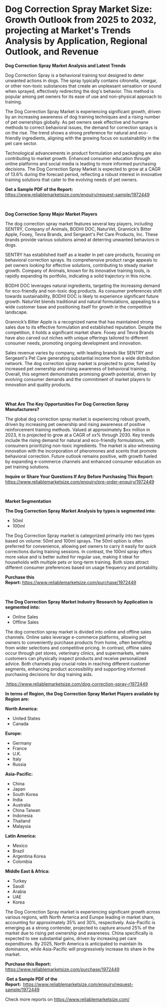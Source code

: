 <p><h1>Dog Correction Spray Market Size: Growth Outlook from 2025 to 2032, projecting at Market's Trends Analysis by Application, Regional Outlook, and Revenue</h1></p><p><strong>Dog Correction Spray Market Analysis and Latest Trends</strong></p>
<p><p>Dog Correction Spray is a behavioral training tool designed to deter unwanted actions in dogs. The spray typically contains citronella, vinegar, or other non-toxic substances that create an unpleasant sensation or sound when sprayed, effectively redirecting the dog's behavior. This method is popular among pet owners for its ease of use and non-physical approach to training.</p><p>The Dog Correction Spray Market is experiencing significant growth, driven by an increasing awareness of dog training techniques and a rising number of pet ownerships globally. As pet owners seek effective and humane methods to correct behavioral issues, the demand for correction sprays is on the rise. The trend shows a strong preference for natural and eco-friendly ingredients, aligning with the growing focus on sustainability in the pet care sector.</p><p>Technological advancements in product formulation and packaging are also contributing to market growth. Enhanced consumer education through online platforms and social media is leading to more informed purchasing decisions. The Dog Correction Spray Market is expected to grow at a CAGR of 13.6% during the forecast period, reflecting a robust interest in innovative training solutions that cater to the evolving needs of pet owners.</p></p>
<p><strong>Get a Sample PDF of the Report:&nbsp;</strong> <a href="https://www.reliablemarketsize.com/enquiry/request-sample/1972449?utm_campaign=3269&utm_medium=2&utm_source=Github&utm_content=ia&utm_term=05042025&utm_id=dog-correction-spray">https://www.reliablemarketsize.com/enquiry/request-sample/1972449</a></p>
<p>&nbsp;</p>
<p><strong>Dog Correction Spray Major Market Players</strong></p>
<p><p>The dog correction spray market features several key players, including SENTRY, Company of Animals, BODHI DOC, NaturVet, Grannick’s Bitter Apple, Fooey, Tevra Brands, and Sergeant's Pet Care Products, Inc. These brands provide various solutions aimed at deterring unwanted behaviors in dogs.</p><p>SENTRY has established itself as a leader in pet care products, focusing on behavioral correction sprays. Its comprehensive product range appeals to pet owners looking for effective solutions, contributing to steady market growth. Company of Animals, known for its innovative training tools, is rapidly expanding its portfolio, indicating a solid trajectory in this niche.</p><p>BODHI DOC leverages natural ingredients, targeting the increasing demand for eco-friendly and non-toxic dog products. As consumer preferences shift towards sustainability, BODHI DOC is likely to experience significant future growth. NaturVet blends traditional and natural formulations, appealing to a wide customer base and positioning itself for growth in the competitive landscape.</p><p>Grannick’s Bitter Apple is a recognized name that has maintained strong sales due to its effective formulation and established reputation. Despite the competition, it holds a significant market share. Fooey and Tevra Brands have also carved out niches with unique offerings tailored to different consumer needs, promoting ongoing development and innovation.</p><p>Sales revenue varies by company, with leading brands like SENTRY and Sergeant's Pet Care generating substantial income from a wide distribution network. The dog correction spray market is projected to grow, fueled by increased pet ownership and rising awareness of behavioral training. Overall, this segment demonstrates promising growth potential, driven by evolving consumer demands and the commitment of market players to innovation and quality products.</p></p>
<p>&nbsp;</p>
<p><strong>What Are The Key Opportunities For Dog Correction Spray Manufacturers?</strong></p>
<p><p>The global dog correction spray market is experiencing robust growth, driven by increasing pet ownership and rising awareness of positive reinforcement training methods. Valued at approximately $xx million in 2023, it is projected to grow at a CAGR of xx% through 2030. Key trends include the rising demand for natural and eco-friendly formulations, with consumers prioritizing non-toxic ingredients. The market is also witnessing innovation with the incorporation of pheromones and scents that promote behavioral correction. Future outlook remains positive, with growth fueled by expanding e-commerce channels and enhanced consumer education on pet training solutions.</p></p>
<p><strong>Inquire or Share Your Questions If Any Before Purchasing This Report:</strong> <a href="https://www.reliablemarketsize.com/enquiry/pre-order-enquiry/1972449?utm_campaign=3269&utm_medium=2&utm_source=Github&utm_content=ia&utm_term=05042025&utm_id=dog-correction-spray">https://www.reliablemarketsize.com/enquiry/pre-order-enquiry/1972449</a></p>
<p>&nbsp;</p>
<p><strong>Market Segmentation</strong></p>
<p><strong>The Dog Correction Spray Market Analysis by types is segmented into:</strong></p>
<p><ul><li>50ml</li><li>100ml</li></ul></p>
<p><p>The Dog Correction Spray market is categorized primarily into two types based on volume: 50ml and 100ml sprays. The 50ml option is often preferred for convenience, allowing pet owners to carry it easily for quick corrections during training sessions. In contrast, the 100ml spray offers more value and is better suited for regular use, making it ideal for households with multiple pets or long-term training. Both sizes attract different consumer preferences based on usage frequency and portability.</p></p>
<p><strong>Purchase this Report:&nbsp;</strong><a href="https://www.reliablemarketsize.com/purchase/1972449?utm_campaign=3269&utm_medium=2&utm_source=Github&utm_content=ia&utm_term=05042025&utm_id=dog-correction-spray">https://www.reliablemarketsize.com/purchase/1972449</a></p>
<p>&nbsp;</p>
<p><strong>The Dog Correction Spray Market Industry Research by Application is segmented into:</strong></p>
<p><ul><li>Online Sales</li><li>Offline Sales</li></ul></p>
<p><p>The dog correction spray market is divided into online and offline sales channels. Online sales leverage e-commerce platforms, allowing pet owners to conveniently purchase products from home, often benefiting from wider selections and competitive pricing. In contrast, offline sales occur through pet stores, veterinary clinics, and supermarkets, where customers can physically inspect products and receive personalized advice. Both channels play crucial roles in reaching different customer segments, enhancing product accessibility and supporting informed purchasing decisions for dog training aids.</p></p>
<p><a href="https://www.reliablemarketsize.com/dog-correction-spray-r1972449?utm_campaign=3269&utm_medium=2&utm_source=Github&utm_content=ia&utm_term=05042025&utm_id=dog-correction-spray">&nbsp;https://www.reliablemarketsize.com/dog-correction-spray-r1972449</a></p>
<p><strong>In terms of Region, the Dog Correction Spray Market Players available by Region are:</strong></p>
<p>
    <p> <strong> North America: </strong>
        <ul>
            <li>United States</li>
            <li>Canada</li>
        </ul>
        </p> 
    <p> <strong> Europe: </strong>
        <ul>
            <li>Germany</li>
            <li>France</li>
            <li>U.K.</li>
            <li>Italy</li>
            <li>Russia</li>
        </ul>
        </p> 
    <p> <strong> Asia-Pacific: </strong>
        <ul>
            <li>China</li>
            <li>Japan</li>
            <li>South Korea</li>
            <li>India</li>
            <li>Australia</li>
            <li>China Taiwan</li>
            <li>Indonesia</li>
            <li>Thailand</li>
            <li>Malaysia</li>
        </ul>
        </p> 
    <p> <strong> Latin America: </strong>
        <ul>
            <li>Mexico</li>
            <li>Brazil</li>
            <li>Argentina Korea</li>
            <li>Colombia</li>
        </ul>
        </p> 
    <p> <strong> Middle East & Africa: </strong>
        <ul>
            <li>Turkey</li>
            <li>Saudi</li>
            <li>Arabia</li>
            <li>UAE</li>
            <li>Korea</li>
        </ul>
    </p>
    </p>
<p><p>The Dog Correction Spray market is experiencing significant growth across various regions, with North America and Europe leading in market share, accounting for approximately 35% and 30%, respectively. Asia-Pacific is emerging as a strong contender, projected to capture around 25% of the market due to rising pet ownership and awareness. China specifically is expected to see substantial gains, driven by increasing pet care expenditures. By 2025, North America is anticipated to maintain its dominance, while Asia-Pacific will progressively increase its share in the market.</p></p>
<p><strong>Purchase this Report: </strong><a href="https://www.reliablemarketsize.com/purchase/1972449?utm_campaign=3269&utm_medium=2&utm_source=Github&utm_content=ia&utm_term=05042025&utm_id=dog-correction-spray">https://www.reliablemarketsize.com/purchase/1972449</a></p>
<p>&nbsp;<strong>Get a Sample PDF of the Report:&nbsp;&nbsp;</strong><a href="https://www.reliablemarketsize.com/enquiry/request-sample/1972449?utm_campaign=3269&utm_medium=2&utm_source=Github&utm_content=ia&utm_term=05042025&utm_id=dog-correction-spray">https://www.reliablemarketsize.com/enquiry/request-sample/1972449</a></p>
<p><strong></strong></p>
<p>Check more reports on <a href="https://www.reliablemarketsize.com/?utm_campaign=3269&utm_medium=2&utm_source=Github&utm_content=ia&utm_term=05042025&utm_id=dog-correction-spray">https://www.reliablemarketsize.com/</a></p>